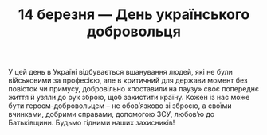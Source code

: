 ﻿---
title: 14 березня — День українського добровольця
---

У цей день в Україні відбувається вшанування людей, які не були військовими за професією, але в критичний для держави момент без повісток чи примусу, добровільно «поставили на паузу» своє попереднє життя й узяли до рук зброю, щоб захистити країну. Кожен із нас може бути героєм-добровольцем – не обов’язково зі зброєю, а своїми вчинками, добрими справами, допомогою ЗСУ, любов’ю до Батьківщини. Будьмо гідними наших захисників!

<youtube id="k86xdWC385M" />
